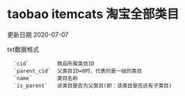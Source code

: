 # taobao itemcats 淘宝全部类目

更新日期 2020-07-07

txt数据格式
```
  `cid`         商品所属类目ID
  `parent_cid`  父类目ID=0时，代表的是一级的类目
  `name`        类目名称
  `is_parent`   该类目是否为父类目(即：该类目是否还有子类目)
```